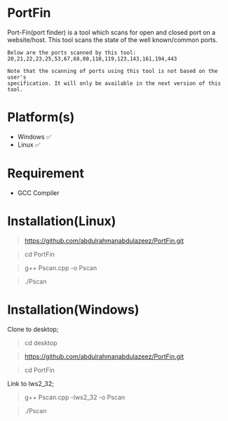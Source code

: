 # PortFin
Port-Fin(port finder) is a tool which scans for open and closed port on a website/host. This tool scans the state of the well known/common ports.
```
Below are the ports scanned by this tool:
20,21,22,23,25,53,67,68,80,110,119,123,143,161,194,443

Note that the scanning of ports using this tool is not based on the user's 
specification. It will only be available in the next version of this tool.
```

# Platform(s)
* Windows  ✅
* Linux    ✅

# Requirement
* GCC Compiler

# Installation(Linux)
>https://github.com/abdulrahmanabdulazeez/PortFin.git

>cd PortFin

>g++ Pscan.cpp -o Pscan

>./Pscan

# Installation(Windows)
Clone to desktop;
>cd desktop

>https://github.com/abdulrahmanabdulazeez/PortFin.git

>cd PortFin

Link to lws2_32;

>g++ Pscan.cpp -lws2_32 -o Pscan

>./Pscan










